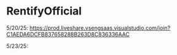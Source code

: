 # RentifyOfficial

5/20/25: https://prod.liveshare.vsengsaas.visualstudio.com/join?C1AEDA6DCFB837658288B263D8C836336AAC

5/23/25:
